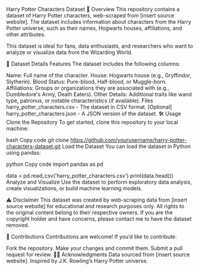 Harry Potter Characters Dataset
📖 Overview
This repository contains a dataset of Harry Potter characters, web-scraped from [insert source website]. The dataset includes information about characters from the Harry Potter universe, such as their names, Hogwarts houses, affiliations, and other attributes.

This dataset is ideal for fans, data enthusiasts, and researchers who want to analyze or visualize data from the Wizarding World.

📂 Dataset Details
Features
The dataset includes the following columns:

Name: Full name of the character.
House: Hogwarts house (e.g., Gryffindor, Slytherin).
Blood Status: Pure-blood, Half-blood, or Muggle-born.
Affiliations: Groups or organizations they are associated with (e.g., Dumbledore's Army, Death Eaters).
Other Details: Additional traits like wand type, patronus, or notable characteristics (if available).
Files
harry_potter_characters.csv - The dataset in CSV format.
[Optional] harry_potter_characters.json - A JSON version of the dataset.
🛠️ Usage
Clone the Repository
To get started, clone this repository to your local machine:

bash
Copy code
git clone https://github.com/yourusername/harry-potter-characters-dataset.git
Load the Dataset
You can load the dataset in Python using pandas:

python
Copy code
import pandas as pd

data = pd.read_csv('harry_potter_characters.csv')
print(data.head())
Analyze and Visualize
Use the dataset to perform exploratory data analysis, create visualizations, or build machine learning models.

⚠️ Disclaimer
This dataset was created by web-scraping data from [insert source website] for educational and research purposes only.
All rights to the original content belong to their respective owners. If you are the copyright holder and have concerns, please contact me to have the dataset removed.

🌟 Contributions
Contributions are welcome!
If you’d like to contribute:

Fork the repository.
Make your changes and commit them.
Submit a pull request for review.
🧙‍♂️ Acknowledgments
Data sourced from [insert source website].
Inspired by J.K. Rowling’s Harry Potter universe.
